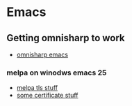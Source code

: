 # Emacs

## Getting omnisharp to work
- [omnisharp emacs](https://github.com/OmniSharp/omnisharp-emacs)

### melpa on winodws  emacs 25

- [melpa tls stuff](http://xn--9dbdkw.se/diary/how_to_enable_GnuTLS_for_Emacs_24_on_Windows/index.en.html)
- [some certificate stuff](https://curl.haxx.se/docs/caextract.html)
